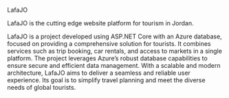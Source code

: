 LafaJO

LafaJO is the cutting edge website platform for tourism in Jordan.

LafaJO is a project developed using ASP.NET Core with an Azure database, focused on providing a comprehensive solution for tourists. It combines services such as trip booking, car rentals, and access to markets in a single platform. The project leverages Azure’s robust database capabilities to ensure secure and efficient data management. With a scalable and modern architecture, LafaJO aims to deliver a seamless and reliable user experience. Its goal is to simplify travel planning and meet the diverse needs of global tourists.

